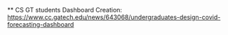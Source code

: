 ** CS GT students Dashboard Creation: https://www.cc.gatech.edu/news/643068/undergraduates-design-covid-forecasting-dashboard
